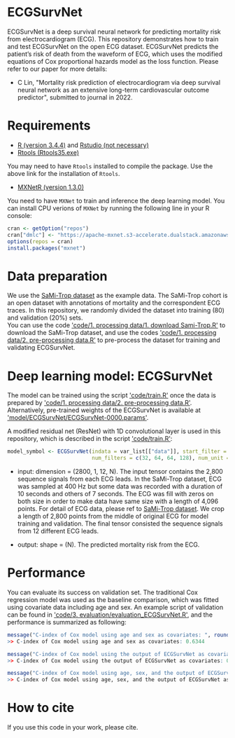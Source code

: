 # ECGSurvNet

ECGSurvNet is a deep survival neural network for predicting mortality risk from electrocardiogram (ECG). This repository demonstrates how to train and test ECGSurvNet on the open ECG dataset. ECGSurvNet predicts the patient’s risk of death from the waveform of ECG, which uses the modified equations of Cox proportional hazards model as the loss function. Please refer to our paper for more details:<br>
  * C Lin, "Mortality risk prediction of electrocardiogram via deep survival neural network as an extensive long-term cardiovascular outcome predictor", submitted to journal in 2022.
  
  
# Requirements

  * [R (version 3.4.4)](https://www.r-project.org/) and [Rstudio (not necessary)](https://www.rstudio.com/)
  * [Rtools (Rtools35.exe)](https://cran.r-project.org/bin/windows/Rtools/history.html)
  
  You may need to have `Rtools` installed to compile the package. Use the above link for the installation of `Rtools`.

  * [MXNetR (version 1.3.0)](https://mxnet.apache.org/versions/1.3.1/install/index.html?platform=Windows&language=R&processor=CPU)
  
  You need to have `MXNet` to train and inference the deep learning model. You can install CPU verions of `MXNet` by running the following line in your R console:
  
  ```R
  cran <- getOption("repos")
  cran["dmlc"] <- "https://apache-mxnet.s3-accelerate.dualstack.amazonaws.com/R/CRAN/"
  options(repos = cran)
  install.packages("mxnet")
  ```

  
# Data preparation
  
We use the [SaMi-Trop dataset](https://zenodo.org/record/4905618#.YdzpJ8lBxPY) as the example data. The SaMi-Trop cohort is an open dataset with annotations of mortality and the correspondent ECG traces. In this repository, we randomly divided the dataset into training (80) and validation (20%) sets.  
You can use the code ['code/1. processing data/1. download Sami-Trop.R'](https://github.com/Imshepherd/ECGSurvNet/blob/main/code/1.%20processing%20data/1.%20download%20Sami-Trop.R) to download the SaMi-Trop dataset, and use the codes ['code/1. processing data/2. pre-processing data.R'](https://github.com/Imshepherd/ECGSurvNet/blob/main/code/1.%20processing%20data/2.%20pre-processing%20data.R) to pre-process the dataset for training and validating ECGSurvNet.

  
# Deep learning model: ECGSurvNet

The model can be trained using the script ['code/train.R'](https://github.com/Imshepherd/ECGSurvNet/blob/main/code/train.R) once the data is prepared by ['code/1. processing data/2. pre-processing data.R'](https://github.com/Imshepherd/ECGSurvNet/blob/main/code/1.%20processing%20data/2.%20pre-processing%20data.R). Alternatively, pre-trained weights of the ECGSurvNet is available at ['model/ECGSurvNet/ECGSurvNet-0000.params'](https://github.com/Imshepherd/ECGSurvNet/blob/main/model/model/ECGSurvNet/ECGSurvNet-0000.params).  

A modified residual net (ResNet) with 1D convolutional layer is used in this repository, which is described in the script ['code/train.R'](https://github.com/Imshepherd/ECGSurvNet/blob/main/code/train.R): 

  ```R
  model_symbol <- ECGSurvNet(indata = var_list[["data"]], start_filter = 32, inverted_coef = 4,
                             num_filters = c(32, 64, 64, 128), num_unit = c(3, 3, 6, 4), end_filters = c(512))
  ```
  
  * input: dimension = (2800, 1, 12, N). The input tensor contains the 2,800 sequence signals from each ECG leads. In the SaMi-Trop dataset, ECG was sampled at 400 Hz but some data was recorded with a duration of 10 seconds and others of 7 seconds. The ECG was fill with zeros on both size in order to make data have same size with a length of 4,096 points. For detail of ECG data, please ref to [SaMi-Trop dataset](https://zenodo.org/record/4905618#.YdzpJ8lBxPY). We crop a length of 2,800 points from the middle of original ECG for model training and validation. The final tensor consisted the sequence signals from 12 different ECG leads.
  
  * output: shape = (N). The predicted mortality risk from the ECG.


# Performance

You can evaluate its success on validation set. The traditional Cox regression model was used as the baseline comparison, which was fitted using covariate data including age and sex. An example script of validation can be found in ['code/3.  evaluation/evaluation_ECGSurvNet.R'](https://github.com/Imshepherd/ECGSurvNet/blob/main/code/3.%20evaluation/evaluation_ECGSurvNet.R), and the performance is summarized as following:

  ```R
  message("C-index of Cox model using age and sex as covariates: ", round(cox_age_sex[["concordance"]][6], digits = 4))
  >> C-index of Cox model using age and sex as covariates: 0.6344
  
  message("C-index of Cox model using the output of ECGSurvNet as covariates: ", round(cox_ecg[["concordance"]][6], digits = 4))
  >> C-index of Cox model using the output of ECGSurvNet as covariates: 0.6553
  
  message("C-index of Cox model using age, sex, and the output of ECGSurvNet as covariates: ", round(cox_age_sex_ecg[["concordance"]][6], digits = 4))
  >> C-index of Cox model using age, sex, and the output of ECGSurvNet as covariates: 0.6754
  ```

# How to cite

If you use this code in your work, please cite.


